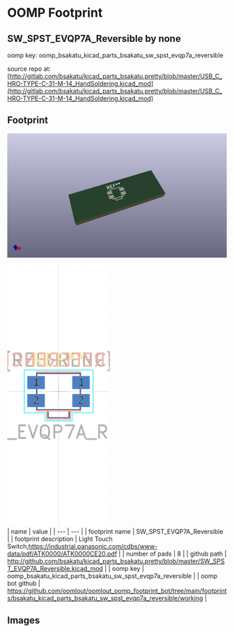 # OOMP Footprint  
## SW_SPST_EVQP7A_Reversible  by none  
  
oomp key: oomp_bsakatu_kicad_parts_bsakatu_sw_spst_evqp7a_reversible  
  
source repo at: [http://gitlab.com/bsakatu/kicad_parts_bsakatu.pretty/blob/master/USB_C_HRO-TYPE-C-31-M-14_HandSoldering.kicad_mod](http://gitlab.com/bsakatu/kicad_parts_bsakatu.pretty/blob/master/USB_C_HRO-TYPE-C-31-M-14_HandSoldering.kicad_mod)  
## Footprint  
  
[![working_kicad_pcb_3d.png](working_kicad_pcb_3d_600.png)](working_kicad_pcb_3d.png)  
  
[![working.png](working_600.png)](working.png)  
| name | value | 
| --- | --- | 
| footprint name | SW_SPST_EVQP7A_Reversible | 
| footprint description | Light Touch Switch,https://industrial.panasonic.com/cdbs/www-data/pdf/ATK0000/ATK0000CE20.pdf | 
| number of pads | 8 | 
| github path | http://github.com/bsakatu/kicad_parts_bsakatu.pretty/blob/master/SW_SPST_EVQP7A_Reversible.kicad_mod | 
| oomp key | oomp_bsakatu_kicad_parts_bsakatu_sw_spst_evqp7a_reversible | 
| oomp bot github | https://github.com/oomlout/oomlout_oomp_footprint_bot/tree/main/footprints/bsakatu_kicad_parts_bsakatu_sw_spst_evqp7a_reversible/working | 
## Images  
